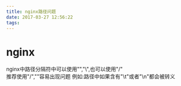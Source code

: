 ```yaml
---
title: nginx路径问题
date: 2017-03-27 12:56:22
tags:
---
```

nginx
===
nginx中路径分隔符中可以使用"\","\\",也可以使用"/"  
推荐使用"/","\"容易出现问题
例如:路径中如果含有"\t"或者"\n"都会被转义
